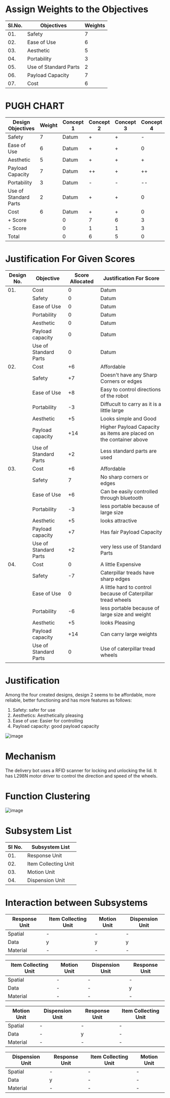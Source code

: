 # Assign Weights to the Objectives
|  SI.No.  |  Objectives  |  Weights  |
|----------|--------------|-----------|
|01.|Safety|7|
|02.|Ease of Use|6|
|03.|Aesthetic|5|
|04.|Portability|3|
|05.|Use of Standard Parts|2|
|06.|Payload Capacity|7|
|07.|Cost|6|
# PUGH CHART
| **Design Objectives**  |  **Weight** |  **Concept 1**  | **Concept 2** |  **Concept 3**  |  **Concept 4**  |
|---------------------|-----------|-------------|-------------|-------------|-------------|
|Safety|7|Datum|+|+|-|
|Ease of Use|6|Datum|+|+|0|
|Aesthetic|5|Datum|+|+|+|
|Payload Capacity|7|Datum|++|+|++|
|Portability|3|Datum|-|-|--|
|Use of Standard Parts|2|Datum|+|+|0|
|Cost|6|Datum|+|+|0|
|+ Score||0|7|6|3|
|- Score||0|1|1|3|
|Total||0|6|5|0|

# Justification For Given Scores
|  Design No.  |  Objective  |  Score Allocated  |  Justification For Score  |
|--------------|-------------|-------------------|---------------------------|
|01.|Cost|0|Datum|
|   |Safety|0|Datum|
|   |Ease of Use|0|Datum|
|   |Portability|0|Datum|
|   |Aesthetic|0|Datum|
|   |Payload capacity|0|Datum|
|   |Use of Standard Parts|0|Datum|
|02.|Cost|+6|Affordable|
|   |Safety|+7|Doesn't have any Sharp Corners or edges|
|   |Ease of Use|+8|Easy to control directions of the robot|
|   |Portability|-3|Diffucult to carry as it is a little large|
|   |Aesthetic|+5|Looks simple and Good|
|   |Payload capacity|+14|Higher Payload Capacity as items are placed on the container above|
|   |Use of Standard Parts|+2|Less standard parts are used|
|03.|Cost|+6|Affordable|
|   |Safety|7|No sharp corners or edges|
|   |Ease of Use|+6|Can be easily controlled through bluetooth|
|   |Portability|-3|less portable because of large size|
|   |Aesthetic|+5|looks attractive|
|   |Payload capacity|+7|Has fair Payload Capacity|
|   |Use of Standard Parts|+2|very less use of Standard Parts|
|04.|Cost|0|A little Expensive|
|   |Safety|-7|Caterpillar treads have sharp edges|
|   |Ease of Use|0|A little hard to control because of Caterpillar tread wheels|
|   |Portability|-6|less portable because of large size and weight|
|   |Aesthetic|+5|looks Pleasing|
|   |Payload capacity|+14|Can carry large weights|
|   |Use of Standard Parts|0|Use of caterpillar tread wheels|

# Justification
Among the four created designs, design 2 seems to be affordable, more reliable,
better functioning and has more features as follows:
1. Safety: safer for use
2. Aesthetics: Aesthetically pleasing
3. Ease of use: Easier for controlling
4. Payload capacity: good payload capacity

![image](https://user-images.githubusercontent.com/105167907/170411042-a655f765-f28a-47ff-8b82-255b7a1dfc65.png)

# Mechanism
The delivery bot uses a RFID scanner for locking and unlocking the lid. It has L298N motor driver to control the direction and speed of the wheels.

# **Function Clustering**

![image](https://user-images.githubusercontent.com/105161049/170875310-0ff892d1-240f-4f6d-847a-df1654c55f85.png)

# Subsystem List

|  **SI No.**  |  **Subsystem List**  |
|----------|------------------|
|  01.|Response Unit|
|  02.|Item Collecting Unit|
|  03.|Motion Unit|
|  04.|Dispension Unit|

# Interaction between Subsystems

|  Response Unit |  Item Collecting Unit  |  Motion Unit    |  Dispension Unit   |
|----------------|------------------------|-----------------|--------------------|
|  Spatial   |-|-|-|  
|  Data  |  y  |  y  |  y  |
|  Material  |-|-|-|

|  Item Collecting Unit |  Motion Unit   |  Dispension Unit     | Response Unit  |
|-----------------------|----------------|----------------------|----------------|
|  Spatial  |-|-|-|
|  Data  |-|-|  y  |
|  Material  |-|-|-|

|  Motion Unit  |  Dispension Unit  |  Response Unit    |  Item Collecting Unit  |
|---------------|-------------------|-------------------|------------------------|
|  Spatial  |-|-|-|
|  Data  |-|  y  |-|
|  Material  |-|-|-|

|  Dispension Unit  |  Response Unit  | Item Collecting Unit |  Motion Unit      |
|-------------------|-----------------|----------------------|-------------------|
|  Spatial  |-|-|-|
|  Data  |  y  |-|-|
|  Material  |-|-|-|

